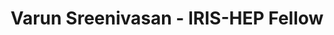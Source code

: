 ---
layout: fellow
pagetype: fellow
permalink: /fellows/VarunSreenivasan16.html
fellow-name: Varun Sreenivasan
title: Varun Sreenivasan - IRIS-HEP Fellow
active: false
dates:
  start: 2021-05-24
  end: 2021-08-27
photo: /assets/images/team/Varun-Sreenivasan.jpg
institution: University of Wisconsin-Madison
e-mail: vsreenivasan@wisc.edu
project_title: Graph Methods for Particle Tracking
focus-area: ia
project_goal: >
  Use Machine Learning and domain knowledge to adapt Nearest Neighbors algorithm for
  efficient graph construction. Developing this solution will pave the way for achieving
  enhancements in the particle track reconstruction process.
mentors:
- Daniel Murnane (Lawrence Berkeley National Laboratory)

proposal: /assets/pdf/Fellow-Varun-Sreenivasan-Proposal.pdf
presentations:
- title: Graph Methods for Particle Tracking
  date: 2021-09-08
  url: https://indico.cern.ch/event/1071399/contributions/4505117/attachments/2305003/3921355/Varun_Sreenivasan.pdf
  meeting: IRIS-HEP Topical Meetings
  meetingurl: https://indico.cern.ch/event/1071399/
  recordingurl: https://youtu.be/XIq9DyWIOP8
  focus-area: ia
current_status: >

github-username: VarunSreenivasan16

linkedin-profile: https://www.linkedin.com/in/varun-sreenivasan
---